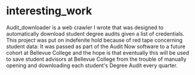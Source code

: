 # interesting_work

Audit_downloader is a web crawler I wrote that was designed to automatically download student degree audits given a list of credentials.
This project was put on indefenite hold because of red tape concerning student data: It was passed as part of the Audit Now software to a future cohort at Bellevue College and the hope is that eventually this will be used to save student advisors at Bellevue College from the trouble of manually opening and downloading each student's Degree Audit every quarter.


